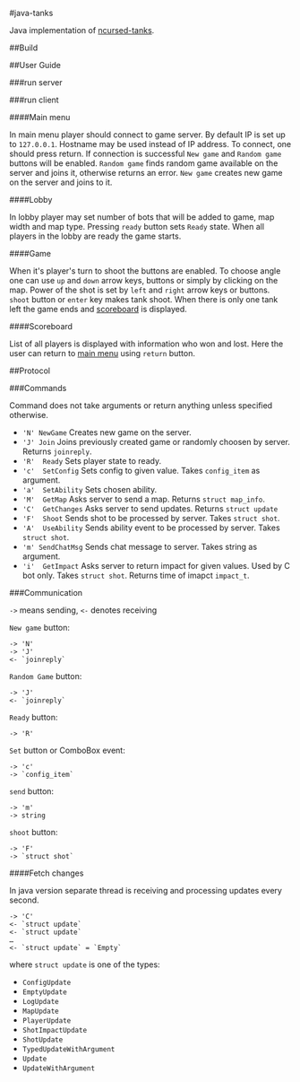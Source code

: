 #java-tanks

Java implementation of [ncursed-tanks](https://github.com/AwesomePatrol/ncursed-tanks).

##Build

##User Guide

###run server

###run client

####Main menu

In main menu player should connect to game server. By default IP is set up to `127.0.0.1`. Hostname
may be used instead of IP address. To connect, one should press return. If connection is successful
`New game` and `Random game` buttons will be enabled. `Random game` finds random game available on
the server and joins it, otherwise returns an error. `New game` creates new game on the server and
joins to it.

####Lobby

In lobby player may set number of bots that will be added to game, map width and map type. Pressing
`ready` button sets `Ready` state. When all players in the lobby are ready the game starts.

####Game

When it's player's turn to shoot the buttons are enabled. To choose angle one can use `up` and
`down` arrow keys, buttons or simply by clicking on the map. Power of the shot is set by `left`
and `right` arrow keys or buttons. `shoot` button or `enter` key makes tank shoot. When there is
only one tank left the game ends and [scoreboard](#scoreboard) is displayed.

####Scoreboard

List of all players is displayed with information who won and lost. Here the user can return to
[main menu](#main-menu) using `return` button.

##Protocol

###Commands

Command does not take arguments or return anything unless specified otherwise.

* `'N' NewGame`
    Creates new game on the server.
* `'J' Join`
    Joins previously created game or randomly choosen by server. Returns `joinreply`.
* `'R'  Ready`
    Sets player state to ready.
* `'c'  SetConfig`
    Sets config to given value. Takes `config_item` as argument.
* `'a'  SetAbility`
    Sets chosen ability.
* `'M'  GetMap`
    Asks server to send a map. Returns `struct map_info`.
* `'C'  GetChanges`
    Asks server to send updates. Returns `struct update`
* `'F'  Shoot`
    Sends shot to be processed by server. Takes `struct shot`.
* `'A'  UseAbility`
    Sends ability event to be processed by server. Takes `struct shot`.
* `'m' SendChatMsg`
    Sends chat message to server. Takes string as argument.
* `'i'  GetImpact`
    Asks server to return impact for given values. Used by C bot only. Takes `struct shot`. Returns
    time of imapct `impact_t`.

###Communication

`->` means sending, `<-` denotes receiving


`New game` button:

    -> 'N'
    -> 'J'
    <- `joinreply`

`Random Game` button:

    -> 'J'
    <- `joinreply`

`Ready` button:

    -> 'R'

`Set` button or ComboBox event:

    -> 'c'
    -> `config_item`

`send` button:

    -> 'm'
    -> string

`shoot` button:

    -> 'F'
    -> `struct shot`


####Fetch changes

In java version separate thread is receiving and processing updates every second.

    -> 'C'
    <- `struct update`
    <- `struct update`
    …
    <- `struct update` = `Empty`

where `struct update` is one of the types:
* `ConfigUpdate`
* `EmptyUpdate`
* `LogUpdate`
* `MapUpdate`
* `PlayerUpdate`
* `ShotImpactUpdate`
* `ShotUpdate`
* `TypedUpdateWithArgument`
* `Update`
* `UpdateWithArgument`

